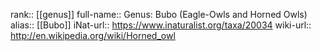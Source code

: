 

rank:: [[genus]]
full-name:: Genus: Bubo (Eagle-Owls and Horned Owls)
alias:: [[Bubo]]
iNat-url:: https://www.inaturalist.org/taxa/20034
wiki-url:: http://en.wikipedia.org/wiki/Horned_owl